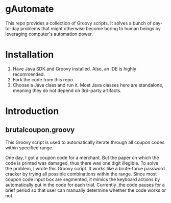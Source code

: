 # gAutomate

This repo provides a collection of Groovy scripts. It solves a bunch of day-to-day problems that might otherwise become boring to human beings by leveraging computer's automation power.

# Installation

1. Have Java SDK and Groovy installed. Also, an IDE is highly recommended.
2. Fork the code from this repo.
3. Choose a Java class and run it. Most Java classes here are standalone, meaning they do not depend on 3rd-party artifacts.

# Introduction

## brutalcoupon.groovy

This Groovy script is used to automatically iterate through all coupon codes within specified range. 

One day, I got a coupon code for a merchant. But the paper on which the code is printed was damaged, thus there was one digit illegible. To solve the problem, I wrote this Groovy script. It works like a brute-force password cracker by trying all possible combinations within the range. Since most coupon code input box are segmented, it mimics the keyboard actions by automatically put in the code for each trial. Currently ,the code pauses for a brief period so that user can manually determine whether the code works or not.
